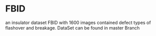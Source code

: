 # FBID
an insulator dataset FBID with 1600 images contained defect types of flashover and breakage. DataSet can be found in master Branch

